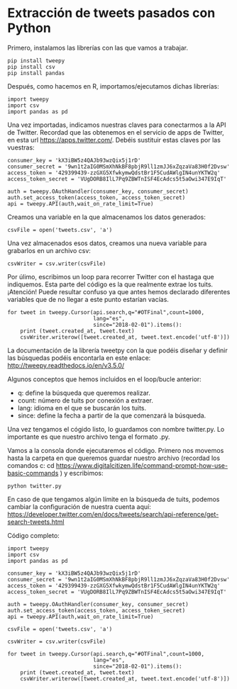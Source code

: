 # Extracción de tweets pasados con Python

Primero, instalamos las librerías con las que vamos a trabajar.

```
pip install tweepy
pip install csv
pip install pandas
```
Después, como hacemos en R, importamos/ejecutamos dichas librerías:

```
import tweepy
import csv
import pandas as pd
```

Una vez importadas, indicamos nuestras claves para conectarmos a la API de Twitter. Recordad que las obtenemos en el servicio de apps de Twitter, en esta url https://apps.twitter.com/. Debéis sustituir estas claves por las vuestras:

```
consumer_key = 'kX3iBW5z4QAJb93wzQix5j1rD'
consumer_secret = '9wn1t2aIG0MSmXhNkBF8pbjR9ll1zmJJ6xZqzaVa83H0f2Dvsw'
access_token = '429399439-zzGXG5XfwkymwQdstBr1F5CudAWlgIN4unYKTW2q'
access_token_secret = 'VUgDORB8IlL7Pq9ZBWTnISF4EcAdcs5t5aOwi347E9IqT'
```

```
auth = tweepy.OAuthHandler(consumer_key, consumer_secret)
auth.set_access_token(access_token, access_token_secret)
api = tweepy.API(auth,wait_on_rate_limit=True)
```

Creamos una variable en la que almacenamos los datos generados:

```
csvFile = open('tweets.csv', 'a')
```

Una vez almacenados esos datos, creamos una nueva variable para grabarlos en un archivo csv:

```
csvWriter = csv.writer(csvFile)
```

Por úlimo, escribimos un loop para recorrer Twitter con el hastaga que indiquemos. Esta parte del código es la que realmente extrae los tuits. ¡Atención! Puede resultar confuso ya que antes hemos declarado diferentes variables que de no llegar a este punto estarían vacías.

```
for tweet in tweepy.Cursor(api.search,q="#OTFinal",count=1000,
                           lang="es",
                           since="2018-02-01").items():
    print (tweet.created_at, tweet.text)
    csvWriter.writerow([tweet.created_at, tweet.text.encode('utf-8')])

```

La documentación de la librería tweetpy con la que podéis diseñar y definir las búsquedas podéis encontarla en este enlace: http://tweepy.readthedocs.io/en/v3.5.0/

Algunos conceptos que hemos incluidos en el loop/bucle anterior:
* q: define la búsqueda que queremos realizar.
* count: número de tuits por conexión a extraer.
* lang: idioma en el que se buscarán los tuits.
* since: define la fecha a partir de la que comenzará la búsqueda.

Una vez tengamos el cógido listo, lo guardamos con nombre twitter.py. Lo importante es que nuestro archivo tenga el formato .py.

Vamos a la consola donde ejecutaremos el código. Primero nos movemos hasta la carpeta en que queremos guardar nuestro archivo (recordad los comandos c: cd https://www.digitalcitizen.life/command-prompt-how-use-basic-commands ) y escribimos:

```
python twitter.py
```

En caso de que tengamos algún límite en la búsqueda de tuits, podemos cambiar la configuración de nuestra cuenta aquí: https://developer.twitter.com/en/docs/tweets/search/api-reference/get-search-tweets.html

Código completo:

```
import tweepy
import csv
import pandas as pd

consumer_key = 'kX3iBW5z4QAJb93wzQix5j1rD'
consumer_secret = '9wn1t2aIG0MSmXhNkBF8pbjR9ll1zmJJ6xZqzaVa83H0f2Dvsw'
access_token = '429399439-zzGXG5XfwkymwQdstBr1F5CudAWlgIN4unYKTW2q'
access_token_secret = 'VUgDORB8IlL7Pq9ZBWTnISF4EcAdcs5t5aOwi347E9IqT'

auth = tweepy.OAuthHandler(consumer_key, consumer_secret)
auth.set_access_token(access_token, access_token_secret)
api = tweepy.API(auth,wait_on_rate_limit=True)

csvFile = open('tweets.csv', 'a')

csvWriter = csv.writer(csvFile)

for tweet in tweepy.Cursor(api.search,q="#OTFinal",count=1000,
                           lang="es",
                           since="2018-02-01").items():
    print (tweet.created_at, tweet.text)
    csvWriter.writerow([tweet.created_at, tweet.text.encode('utf-8')])

```


